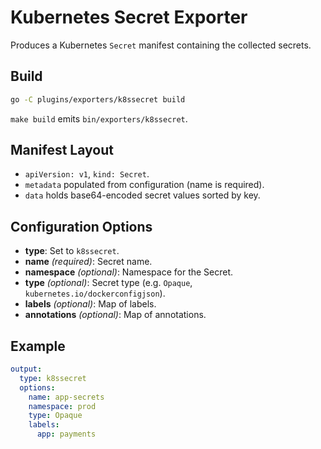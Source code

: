 # Kubernetes Secret Exporter

Produces a Kubernetes `Secret` manifest containing the collected secrets.

## Build

```bash
go -C plugins/exporters/k8ssecret build
```

`make build` emits `bin/exporters/k8ssecret`.

## Manifest Layout

- `apiVersion: v1`, `kind: Secret`.
- `metadata` populated from configuration (name is required).
- `data` holds base64-encoded secret values sorted by key.

## Configuration Options

- **type**: Set to `k8ssecret`.
- **name** *(required)*: Secret name.
- **namespace** *(optional)*: Namespace for the Secret.
- **type** *(optional)*: Secret type (e.g. `Opaque`, `kubernetes.io/dockerconfigjson`).
- **labels** *(optional)*: Map of labels.
- **annotations** *(optional)*: Map of annotations.

## Example

```yaml
output:
  type: k8ssecret
  options:
    name: app-secrets
    namespace: prod
    type: Opaque
    labels:
      app: payments
```
